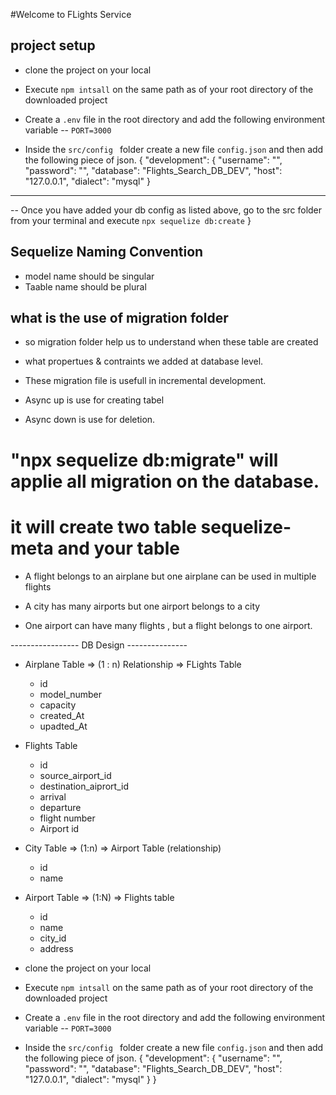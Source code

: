 #Welcome to FLights Service
## project setup 

- clone the project on your local
- Execute `npm intsall` on the same path as of your root directory of the downloaded project

- Create a `.env` file in the root directory and add the following environment variable
 -- `PORT=3000`
 - Inside the `src/config ` folder create a new file `config.json` and then add the following piece of json.
 {
  "development": {
    "username": "<Your user name>",
    "password": "<your db password>",
    "database": "Flights_Search_DB_DEV",
    "host": "127.0.0.1",
    "dialect": "mysql"
  }
-------------------------------------------------
  -- Once you have added your db config as listed above, go to the src folder from your terminal and execute `npx sequelize db:create`
}

## Sequelize Naming Convention
  -  model name should be singular
  - Taable name should be plural

## what is the use of migration folder
  -  so migration folder help us to understand when these table are created
  - what propertues & contraints we added at database level.
  - These migration file is usefull in incremental development.

  - Async up is use for creating tabel
  - Async down is use for deletion.

  # "npx sequelize db:migrate" will applie all migration on the database.
  # it will create two table sequelize-meta and your table

- A flight belongs to an airplane but one airplane can be used in multiple flights

- A city has many airports but one airport belongs to a city

- One airport can have many flights , but a flight belongs to one airport.




----------------- DB Design ---------------

  - Airplane Table => (1 : n) Relationship => FLights Table 
    - id
    - model_number
    - capacity
    - created_At
    - upadted_At 

  - Flights Table
    - id
    - source_airport_id
    - destination_aiprort_id
    - arrival 
    - departure
    - flight number
    - Airport id

  - City Table => (1:n) => Airport Table (relationship)
    - id
    - name
  
  - Airport Table => (1:N) => Flights table
    - id
    - name
    - city_id
    - address


- clone the project on your local
- Execute `npm intsall` on the same path as of your root directory of the downloaded project

- Create a `.env` file in the root directory and add the following environment variable
 -- `PORT=3000`
 - Inside the `src/config ` folder create a new file `config.json` and then add the following piece of json.
 {
  "development": {
    "username": "<Your user name>",
    "password": "<your db password>",
    "database": "Flights_Search_DB_DEV",
    "host": "127.0.0.1",
    "dialect": "mysql"
  }
}
